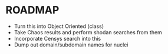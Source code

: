 # ROADMAP

- Turn this into Object Oriented (class)
- Take Chaos results and perform shodan searches from them
- Incorporate Censys search into this
- Dump out domain/subdomain names for nuclei
